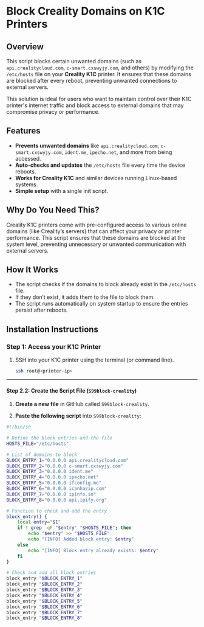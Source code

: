 # Block Creality Domains on K1C Printers

## Overview
This script blocks certain unwanted domains (such as `api.crealitycloud.com`, `c-smart.cxswyjy.com`, and others) by modifying the `/etc/hosts` file on your **Creality K1C** printer. It ensures that these domains are blocked after every reboot, preventing unwanted connections to external servers.

This solution is ideal for users who want to maintain control over their K1C printer's internet traffic and block access to external domains that may compromise privacy or performance.

## Features
- **Prevents unwanted domains** like `api.crealitycloud.com`, `c-smart.cxswyjy.com`, `ident.me`, `ipecho.net`, and more from being accessed.
- **Auto-checks and updates** the `/etc/hosts` file every time the device reboots.
- **Works for Creality K1C** and similar devices running Linux-based systems.
- **Simple setup** with a single init script.

## Why Do You Need This?
Creality K1C printers come with pre-configured access to various online domains (like Creality’s servers) that can affect your privacy or printer performance. This script ensures that these domains are blocked at the system level, preventing unnecessary or unwanted communication with external servers.

## How It Works
- The script checks if the domains to block already exist in the `/etc/hosts` file.
- If they don’t exist, it adds them to the file to block them.
- The script runs automatically on system startup to ensure the entries persist after reboots.

## Installation Instructions
### Step 1: Access your K1C Printer
1. SSH into your K1C printer using the terminal (or command line).
   ```bash
   ssh root@<printer-ip>
   

---

#### **Step 2.2: Create the Script File (`S99block-creality`)**

1. **Create a new file** in GitHub called `S99block-creality`.

2. **Paste the following script** into `S99block-creality`:

```sh
#!/bin/sh

# Define the block entries and the file
HOSTS_FILE="/etc/hosts"

# List of domains to block
BLOCK_ENTRY_1="0.0.0.0 api.crealitycloud.com"
BLOCK_ENTRY_2="0.0.0.0 c-smart.cxswyjy.com"
BLOCK_ENTRY_3="0.0.0.0 ident.me"
BLOCK_ENTRY_4="0.0.0.0 ipecho.net"
BLOCK_ENTRY_5="0.0.0.0 ifconfig.me"
BLOCK_ENTRY_6="0.0.0.0 icanhazip.com"
BLOCK_ENTRY_7="0.0.0.0 ipinfo.io"
BLOCK_ENTRY_8="0.0.0.0 api.ipify.org"

# Function to check and add the entry
block_entry() {
    local entry="$1"
    if ! grep -qF "$entry" "$HOSTS_FILE"; then
        echo "$entry" >> "$HOSTS_FILE"
        echo "[INFO] Added block entry: $entry"
    else
        echo "[INFO] Block entry already exists: $entry"
    fi
}

# Check and add all block entries
block_entry "$BLOCK_ENTRY_1"
block_entry "$BLOCK_ENTRY_2"
block_entry "$BLOCK_ENTRY_3"
block_entry "$BLOCK_ENTRY_4"
block_entry "$BLOCK_ENTRY_5"
block_entry "$BLOCK_ENTRY_6"
block_entry "$BLOCK_ENTRY_7"
block_entry "$BLOCK_ENTRY_8"
